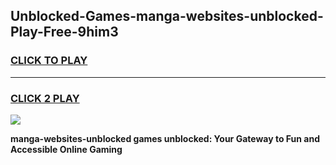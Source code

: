 
## Unblocked-Games-manga-websites-unblocked-Play-Free-9him3
<h3>
<a href="https://premium76.site?title=manga-websites-unblocked&ref=10A">CLICK TO PLAY</a></h3>
<hr>

<h3>
<a href="https://premium76.site?title=manga-websites-unblocked&ref=10A">CLICK 2 PLAY</a>
  
</h3>

<a href="https://premium76.site?title=manga-websites-unblocked&ref=10A"><img src="https://clearcache.store/games.png"></a>


**manga-websites-unblocked games unblocked: Your Gateway to Fun and Accessible Online Gaming**
